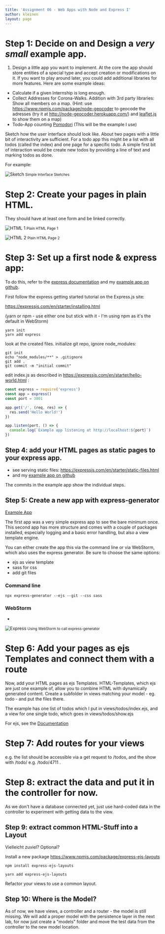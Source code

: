 ```yaml
---
title: 'Assignment 06 - Web Apps with Node and Express I'
author: kleinen
layout: page
---
```


# Step 1: Decide on and Design a *very small* example app.
1. Design a little app you want to implement. At the core the app should
store entities of a special type and accept creation or modifications on it.
If you want to play around later, you could add additional libraries for
more features.
Here are some example ideas:

- Calculate if a given Internship is long enough.
- Collect Addresses for Corona-Walks. Addition with 3rd party libraries:
  Show all members on a map. (Hint: use  https://www.npmjs.com/package/node-geocoder to geocode the adresses (try it at http://node-geocoder.herokuapp.com/)
  and [leaflet.js](https://leafletjs.com) to show them on a map)
- Todo-App counting [Pomodori](https://francescocirillo.com/pages/pomodoro-technique) (This will be the example I use)

Sketch how the user interface should look like. About two pages with a little
bit of interactivity are sufficient. For a todo app this might be a list with
all todos (called the index) and one page for a specific todo. A simple first
bit of interaction would be create new todos by providing a line of text
and marking todos as done.

For example:

![Sketch](../images/sketch.png "sketch")
<small class = "float-right">Simple Interface Sketches</small>


# Step 2: Create your pages in plain HTML.

They should have at least one form and be linked correctly.



![HTML 1](../images/html1.png "html page 1")
<small class = "float-right">Plain HTML Page 1</small>


![HTML 2](../images/html2.png "html page 2")
<small class = "float-right">Plain HTML Page 2</small>


# Step 3:  Set up a first node & express app:

To do this, refer to the [express documentation](https://expressjs.com) and my [example app on github](https://github.com/htw-imi-info3/express-app01).

First follow the express getting started tutorial on the Express.js site:

https://expressjs.com/en/starter/installing.html

(yarn or npm - use either one but stick with it - I'm using npm as it's the
default in WebStorm)

    yarn init
    yarn add express

look at the created files.
initialize git repo, ignore node_modules:

    git init
    echo "node_modules/**" > .gitignore
    git add .
    git commit -m "initial commit"


edit index.js as described in https://expressjs.com/en/starter/hello-world.html :


```javascript
const express = require('express')
const app = express()
const port = 3001

app.get('/', (req, res) => {
  res.send('Hello World!')
})

app.listen(port, () => {
  console.log(`Example app listening at http://localhost:${port}`)
})
```

## Step 4: add your HTML pages as static pages to your express app.

* see serving static files: https://expressjs.com/en/starter/static-files.html
* and my [example app on github](https://github.com/htw-imi-info3/express-app01)

The commits in the example app show the individual steps.

## Step 5: Create a new app with express-generator

[Example App](https://github.com/htw-imi-info3/express-app02)

The first app was a very simple express app to see the bare minimum once.
This second app has more structure and comes with a couple of packages installed,
especially logging and a basic error handling, but also a view template engine.

You can either create the app this via the command line or via WebStorm, which also uses
the express generator. Be sure to choose the same options:
- ejs as view template
- sass for css
- add git files

### Command line

    npx express-generator --ejs --git --css sass

### WebStorm
-
![Express](../images/newExpressProject.png "pumpkins")
<small class = "float-right">Using WebStorm to call express-generator</small>

# Step 6: Add your pages as ejs Templates and connect them with a route

Now, add your HTML pages as ejs Templates. HTML-Templates, which ejs are just one
example of, allow you to combine HTML with dynamically generated content.
Create a subfolder in views matching your model - eg. todo - and put the files there.

The example has one list of todos which I put in views/todos/index.ejs, and
a view for one single todo, which goes in views/todos/show.ejs

For ejs, see the [Documentation](https://ejs.co/)


# Step 7: Add routes for your views

e.g. the list should be accessible via a get request to /todos, and the show
with /todo/<id> e.g. /todo/4711 .

# Step 8: extract the data and put it in the controller for now.

As we don't have a database connected yet, just use hard-coded data in the controller
to experiment with getting data to the view.

## Step 9: extract common HTML-Stuff into a Layout
Vielleicht zuviel? Optional?

Install a new package https://www.npmjs.com/package/express-ejs-layouts

    npm install express-ejs-layouts

    yarn add express-ejs-layouts

Refactor your views to use a common layout.

## Step 10: Where is the Model?

As of now, we have views, a controller and a router - the model is still
missing. We will add a proper model with the persistence layer in the next
lab, for now just create a "models" folder and move the test data from the
controller to the new model location.
